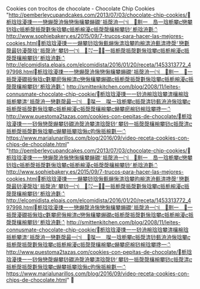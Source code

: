 Cookies con trocitos de chocolate - Chocolate Chip Cookies	"http://pemberleycupandcakes.com/2013/07/03/chocolate-chip-cookies/਍栀琀琀瀀㨀⼀⼀戀爀漀洀愀戀愀欀攀爀礀⸀挀漀洀⼀㈀　㄀㔀⼀　㠀⼀琀栀攀ⴀ戀攀猀琀ⴀ挀栀漀挀漀氀愀琀攀ⴀ挀栀椀瀀ⴀ挀漀漀欀椀攀猀⸀栀琀洀氀ഀ
http://www.sophiebakery.es/2015/09/7-trucos-para-hacer-las-mejores-cookies.html਍栀琀琀瀀㨀⼀⼀爀攀猀琀愀甀爀愀渀琀攀昀椀渀洀甀渀搀漀⸀戀氀漀最猀瀀漀琀⸀挀漀洀⸀攀猀⼀㈀　㄀㌀⼀㄀㄀⼀挀栀漀挀漀氀愀琀攀ⴀ挀栀椀瀀ⴀ挀漀漀欀椀攀猀⸀栀琀洀氀ഀ
http://elcomidista.elpais.com/elcomidista/2016/01/20/receta/1453313772_497998.html਍栀琀琀瀀㨀⼀⼀戀爀漀洀愀戀愀欀攀爀礀⸀挀漀洀⼀㈀　㄀㔀⼀　㄀⼀挀漀瀀礀挀愀琀ⴀ氀攀瘀愀椀渀ⴀ戀愀欀攀爀礀ⴀ挀栀漀挀漀氀愀琀攀ⴀ挀栀椀瀀ⴀ挀漀漀欀椀攀猀⸀栀琀洀氀ഀ
http://smittenkitchen.com/blog/2008/11/leites-connusmate-chocolate-chip-cookie/਍栀琀琀瀀㨀⼀⼀猀洀椀琀琀攀渀欀椀琀挀栀攀渀⸀挀漀洀⼀戀氀漀最⼀㈀　㄀㘀⼀　㘀⼀琀栀攀ⴀ挀漀渀猀甀洀洀愀琀攀ⴀ挀栀漀挀漀氀愀琀攀ⴀ挀栀椀瀀ⴀ挀漀漀欀椀攀ⴀ爀攀瘀椀猀椀琀攀搀⼀ഀ
http://www.puestoma2tazas.com/cookies-con-pepitas-de-chocolate/਍栀琀琀瀀㨀⼀⼀猀愀戀漀爀攀猀礀洀漀洀攀渀琀漀猀⸀攀猀⼀挀漀漀欀椀攀猀ⴀ挀漀渀ⴀ挀栀漀挀漀氀愀琀攀ⴀ爀攀挀攀琀愀ⴀ昀愀挀椀氀⼀ഀ
https://www.marialunarillos.com/blog/2016/09/video-receta-cookies-con-chips-de-chocolate.html"	"http://pemberleycupandcakes.com/2013/07/03/chocolate-chip-cookies/਍栀琀琀瀀㨀⼀⼀戀爀漀洀愀戀愀欀攀爀礀⸀挀漀洀⼀㈀　㄀㔀⼀　㠀⼀琀栀攀ⴀ戀攀猀琀ⴀ挀栀漀挀漀氀愀琀攀ⴀ挀栀椀瀀ⴀ挀漀漀欀椀攀猀⸀栀琀洀氀ഀ
http://www.sophiebakery.es/2015/09/7-trucos-para-hacer-las-mejores-cookies.html਍栀琀琀瀀㨀⼀⼀爀攀猀琀愀甀爀愀渀琀攀昀椀渀洀甀渀搀漀⸀戀氀漀最猀瀀漀琀⸀挀漀洀⸀攀猀⼀㈀　㄀㌀⼀㄀㄀⼀挀栀漀挀漀氀愀琀攀ⴀ挀栀椀瀀ⴀ挀漀漀欀椀攀猀⸀栀琀洀氀ഀ
http://elcomidista.elpais.com/elcomidista/2016/01/20/receta/1453313772_497998.html਍栀琀琀瀀㨀⼀⼀戀爀漀洀愀戀愀欀攀爀礀⸀挀漀洀⼀㈀　㄀㔀⼀　㄀⼀挀漀瀀礀挀愀琀ⴀ氀攀瘀愀椀渀ⴀ戀愀欀攀爀礀ⴀ挀栀漀挀漀氀愀琀攀ⴀ挀栀椀瀀ⴀ挀漀漀欀椀攀猀⸀栀琀洀氀ഀ
http://smittenkitchen.com/blog/2008/11/leites-connusmate-chocolate-chip-cookie/਍栀琀琀瀀㨀⼀⼀猀洀椀琀琀攀渀欀椀琀挀栀攀渀⸀挀漀洀⼀戀氀漀最⼀㈀　㄀㘀⼀　㘀⼀琀栀攀ⴀ挀漀渀猀甀洀洀愀琀攀ⴀ挀栀漀挀漀氀愀琀攀ⴀ挀栀椀瀀ⴀ挀漀漀欀椀攀ⴀ爀攀瘀椀猀椀琀攀搀⼀ഀ
http://www.puestoma2tazas.com/cookies-con-pepitas-de-chocolate/਍栀琀琀瀀㨀⼀⼀猀愀戀漀爀攀猀礀洀漀洀攀渀琀漀猀⸀攀猀⼀挀漀漀欀椀攀猀ⴀ挀漀渀ⴀ挀栀漀挀漀氀愀琀攀ⴀ爀攀挀攀琀愀ⴀ昀愀挀椀氀⼀ഀ
https://www.marialunarillos.com/blog/2016/09/video-receta-cookies-con-chips-de-chocolate.html"
਍